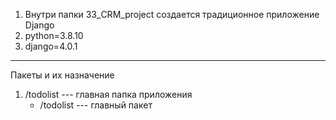 1. Внутри папки 33_CRM_project создается традиционное приложение Django
2. python=3.8.10
3. django=4.0.1
**************************
Пакеты и их назначение
1. /todolist --- главная папка приложения
   * /todolist --- главный пакет